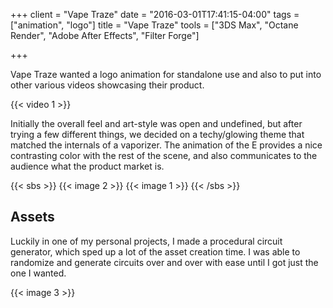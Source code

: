 +++
client = "Vape Traze"
date = "2016-03-01T17:41:15-04:00"
tags = ["animation", "logo"]
title = "Vape Traze"
tools = ["3DS Max", "Octane Render", "Adobe After Effects", "Filter Forge"]

+++

Vape Traze wanted a logo animation for standalone use and also to put into other various videos showcasing their product.

{{< video 1 >}}

Initially the overall feel and art-style was open and undefined, but after trying a few different things, we decided on a techy/glowing theme that matched the internals of a vaporizer. The animation of the E provides a nice contrasting color with the rest of the scene, and also communicates to the audience what the product market is.

{{< sbs >}}
{{< image 2 >}}
{{< image 1 >}}
{{< /sbs >}}

## Assets
Luckily in one of my personal projects, I made a procedural circuit generator, which sped up a lot of the asset creation time. I was able to randomize and generate circuits over and over with ease until I got just the one I wanted.

{{< image 3 >}}
